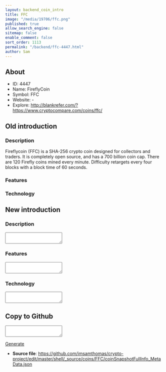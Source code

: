```yaml
---
layout: backend_coin_intro
title: FFC
image: "/media/19706/ffc.png"
published: true
allow_search_engine: false
sitemap: false
enable_comment: false
sort_order: 1113
permalink: "/backend/ffc-4447.html"
author: Sam
---
```


## About

- ID: 4447
- Name: FireflyCoin
- Symbol: FFC
- Website: -
- Explore: http://blankrefer.com/?https://www.cryptocompare.com/coins/ffc/


## Old introduction

### Description

<p>Fireflycoin (FFC) is a SHA-256 crypto coin designed for collectors and traders. It is completely open source, and has a 700 billion coin cap. There are 120 Firefly coins mined every minute. Difficulty retargets every four blocks with a block time of 60 seconds.</p>

### Features


### Technology




## New introduction


### Description
<textarea id="meta_description" name="description"></textarea>

### Features
<textarea id="meta_features" name="features"></textarea>

### Technology
<textarea id="meta_technology" name="technology"></textarea>


## Copy to Github

<textarea id="coinsnapshotfullinfo_metadata"></textarea>

<a href="#gen" onclick="generateMetaDatJson()">Generate</a>

- **Source file**: <a href="https://github.com/imsamthomas/crypto-project/edit/master/shell/_source/coins/FFC/coinSnapshotFullInfo_MetaData.json">https://github.com/imsamthomas/crypto-project/edit/master/shell/_source/coins/FFC/coinSnapshotFullInfo_MetaData.json</a>

